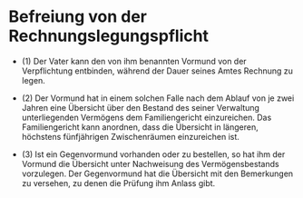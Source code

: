 # Befreiung von der Rechnungslegungspflicht

- (1) Der Vater kann den von ihm benannten Vormund von der Verpflichtung entbinden, während der Dauer seines Amtes Rechnung zu legen.

- (2) Der Vormund hat in einem solchen Falle nach dem Ablauf von je zwei Jahren eine Übersicht über den Bestand des seiner Verwaltung unterliegenden Vermögens dem Familiengericht einzureichen. Das Familiengericht kann anordnen, dass die Übersicht in längeren, höchstens fünfjährigen Zwischenräumen einzureichen ist.

- (3) Ist ein Gegenvormund vorhanden oder zu bestellen, so hat ihm der Vormund die Übersicht unter Nachweisung des Vermögensbestands vorzulegen. Der Gegenvormund hat die Übersicht mit den Bemerkungen zu versehen, zu denen die Prüfung ihm Anlass gibt.

